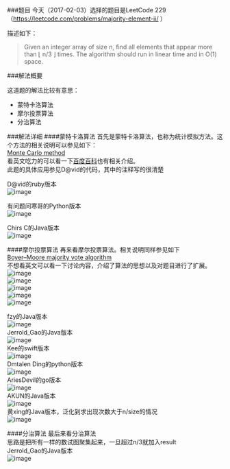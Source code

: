 ###题目
今天（2017-02-03）选择的题目是LeetCode 229（https://leetcode.com/problems/majority-element-ii/ ）

描述如下：
> Given an integer array of size n, find all elements that appear more than ⌊ n/3 ⌋ times.
> The algorithm should run in linear time and in O(1) space.

###解法概要

这道题的解法比较有意思：
* 蒙特卡洛算法
* 摩尔投票算法
* 分治算法

###解法详细
####蒙特卡洛算法
首先是蒙特卡洛算法，也称为统计模拟方法。这个方法的相关说明可以参见如下：<br />
[Monte Carlo method](https://en.wikipedia.org/wiki/Monte_Carlo_method)<br />
看英文吃力的可以看一下[百度百科](http://baike.baidu.com/link?url=i5eE5zAbi9PdA9xiFpU7NdAGr0ezkky4LTuWgdA-sMXj-G7oB3gAvYg-84oHKcHSL_iIclv22oR7UUSwsLw2QsF8uSlAjsollJtOvAUwweCmNO1JjAQtlIctpTld5oeRWRnwTt4Ck1l7iSpJOUa8uk3wGgBrJv_6y_UbuHVnXkrLdjwsVUq7YciUJwdQtMhY-9KOxrgM7pKvPaxuxKDaKJpJ9-LGZw__IaN3S3e-8yGhe737mdwDr050ssshzbR80Nm1mRwy2zsTEi6WQ4vNNq)也有相关介绍。<br />
此题的具体应用参见D@vid的代码，其中的注释写的很清楚<br />

D@vid的ruby版本<br />
 ![image](https://github.com/M-renard/daily_algorithm/blob/master/leetcodes/229/image/david_MonteCarlo_ruby.jpeg)<br />

有问题问寒哥的Python版本<br />
 ![image](https://github.com/M-renard/daily_algorithm/blob/master/leetcodes/229/image/%E6%9C%89%E9%97%AE%E9%A2%98%E9%97%AE%E5%AF%92%E5%93%A5_MonteCarlo_python.jpeg)

Chirs C的Java版本<br />
 ![image](https://github.com/M-renard/daily_algorithm/blob/master/leetcodes/229/image/Chirs%20C_MonteCarlo_java.jpeg)<br />

####摩尔投票算法
再来看摩尔投票算法。相关说明同样参见如下<br />
[Boyer–Moore majority vote algorithm](https://en.wikipedia.org/wiki/Boyer–Moore_majority_vote_algorithm)<br />
不想看英文可以看一下讨论内容，介绍了算法的思想以及对题目进行了扩展。<br />
 ![image](https://github.com/M-renard/daily_algorithm/blob/master/leetcodes/229/image/WechatIMG29.jpeg)<br />
 ![image](https://github.com/M-renard/daily_algorithm/blob/master/leetcodes/229/image/WechatIMG30.jpeg)<br />
 ![image](https://github.com/M-renard/daily_algorithm/blob/master/leetcodes/229/image/WechatIMG31.jpeg)<br />
 ![image](https://github.com/M-renard/daily_algorithm/blob/master/leetcodes/229/image/WechatIMG32.jpeg)<br />
 ![image](https://github.com/M-renard/daily_algorithm/blob/master/leetcodes/229/image/WechatIMG33.jpeg)<br />

  fzy的Java版本<br />
  ![image](https://github.com/M-renard/daily_algorithm/blob/master/leetcodes/229/image/fzy_Moore_java.jpeg?raw=true)<br />
  Jerrold_Gao的Java版本<br />
  ![image](https://github.com/M-renard/daily_algorithm/blob/master/leetcodes/229/image/JerroleGao_Moore_java.jpeg)<br />
  Kee的swift版本<br />
  ![image](https://github.com/M-renard/daily_algorithm/blob/master/leetcodes/229/image/Kee_Moore_swift.jpg)<br />
  Dmtalen Ding的python版本<br />
  ![image](https://github.com/M-renard/daily_algorithm/blob/master/leetcodes/229/image/Dmtalen%20Ding_Moore_swift.jpg)<br />
  AriesDevil的go版本<br />
  ![image](https://github.com/M-renard/daily_algorithm/blob/master/leetcodes/229/image/AriesDevil_Moore_go.jpg)<br />
  AKUN的Java版本<br />
  ![image](https://github.com/M-renard/daily_algorithm/blob/master/leetcodes/229/image/AKUN_Moore_java.jpeg)<br />
  黄xing的Java版本，泛化到求出现次数大于n/size的情况<br />
  ![image](https://github.com/M-renard/daily_algorithm/blob/master/leetcodes/229/image/%E9%BB%84xing_Moore_java.jpg)<br />

####分治算法
最后来看分治算法<br />
思路是把所有一样的数试图聚集起来，一旦超过n/3就加入result<br />
Jerrold_Gao的Java版本<br />
![image](https://github.com/M-renard/daily_algorithm/blob/master/leetcodes/229/image/JerroleGao_%E5%88%86%E6%B2%BB%E6%B3%95_java.jpeg)